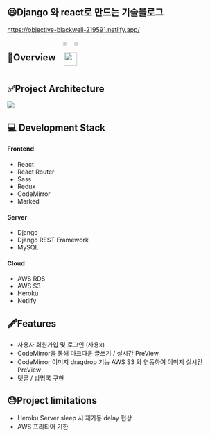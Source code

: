 
## 😃Django 와 react로 만드는 기술블로그  
https://objective-blackwell-219591.netlify.app/
<div style="display:flex;width:100%;text-align:center;">
  <center>
    <h2>🎨Overview</h2>
  </center>
  <center>
    
   <img src="https://user-images.githubusercontent.com/48875061/107051129-6bf5c880-680f-11eb-81db-28994c75e4a3.PNG" width="33%"/>
  

  <img src="https://user-images.githubusercontent.com/48875061/107051175-7c0da800-680f-11eb-9977-e6a1984c2ecb.PNG" width="33%"/>
  <img src="https://user-images.githubusercontent.com/48875061/107051903-57fe9680-6810-11eb-9575-e66aa21ea069.PNG" width="66%"/>
   </center>
</div>
<div>
  <h2>
    ✅Project Architecture
  </h2>
  <img src="https://user-images.githubusercontent.com/48875061/107946934-0a82e600-6fd5-11eb-9ba6-2cc0d21d7f0d.png"/>
</div>


<div>
  <h2>
    💻 Development Stack
  </h2>
  <h4>
    Frontend
  </h4>
  <ul>
    <li>
      React
    </li>
    <li>
      React Router
    </li>
    <li>
      Sass
    </li>
    <li>
      Redux
    </li>
    <li>
      CodeMirror
    </li>
    <li>
      Marked
    </li>
  </ul>
   <h4>
    Server
  </h4>
   <ul>
    <li>
      Django
    </li>
    <li>
      Django REST Framework
    </li>
     <li>
      MySQL
    </li>
    
  </ul>
   <h4>
    Cloud
  </h4>
  <ul>
    <li>
       AWS RDS
    </li>
     <li>
       AWS S3
    </li>
    <li>
       Heroku
    </li>
    <li>
       Netlify
    </li>
  </ul>
</div>
<div>
  <h2>
    🖋Features
  </h2>
  <ul>
    <li>
       사용자 회원가입 및 로그인 (사용x)
    </li>
     <li>
       CodeMirror을 통해 마크다운 글쓰기 / 실시간 PreView 
    </li>
     <li>
       CodeMirror 이미지 dragdrop 기능 AWS S3 와 연동하여 이미지 실시간 PreView 
    </li>
    <li>
       댓글 / 방명록 구현 
    </li>
     
  </ul>
</div>
<div>
  <h2>
    😓Project limitations
  </h2>
  <ul>
    <li>
      Heroku Server sleep 시 재가동 delay 현상
    </li>
    <li>
      AWS 프리티어 기한 
    </li>
  </ul>
</div>






